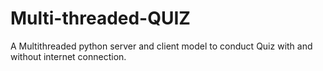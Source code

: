 # Multi-threaded-QUIZ
A Multithreaded python server and client model to conduct Quiz with and without internet connection.
